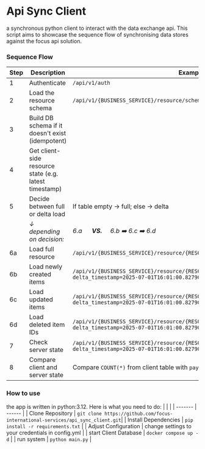 # Api Sync Client
a synchronous python client to interact with the data exchange api.
This script aims to showcase the sequence flow of synchronising data stores against the focus api solution.

### Sequence Flow

| Step | Description                                                 | Example |
|------|-------------------------------------------------------------|---------|
| 1    | Authenticate                                                | `/api/v1/auth` |
| 2    | Load the resource schema                                    | `/api/v1/{BUSINESS_SERVICE}/resource/schema` |
| 3    | Build DB schema if it doesn't exist (idempotent)           | |
| 4    | Get client-side resource state (e.g. latest timestamp)      | |
| 5    | Decide between full or delta load                           | If table empty → full; else → delta |
|      |*↓ depending on decision:*               |                                  *6.a &nbsp;&nbsp;&nbsp;&nbsp; <strong>VS.</strong> &nbsp;&nbsp;&nbsp; 6.b ➡️ 6.c ➡️ 6.d*                                        |
| 6a   | Load full resource                                           | `/api/v1/{BUSINESS_SERVICE}/resource/{RESOURCE_NAME}/{COUNTRY}/full/lines` |
| 6b   | Load newly created items                                     | `/api/v1/{BUSINESS_SERVICE}/resource/{RESOURCE_NAME}/{COUNTRY}/created/lines?delta_timestamp=2025-07-01T16:01:00.827904` |
| 6c   | Load updated items                                           | `/api/v1/{BUSINESS_SERVICE}/resource/{RESOURCE_NAME}/{COUNTRY}/updated/lines?delta_timestamp=2025-07-01T16:01:00.827904` |
| 6d   | Load deleted item IDs                                        | `/api/v1/{BUSINESS_SERVICE}/resource/{RESOURCE_NAME}/{COUNTRY}/deleted/lines?delta_timestamp=2025-07-01T16:01:00.827904` |
| 7    | Check server state                                           | `/api/v1/{BUSINESS_SERVICE}/resource/{RESOURCE_NAME}/{COUNTRY}/state?delta_timestamp=2025-07-01T16:01:00.827904` |
| 8    | Compare client and server state                              | Compare `COUNT(*)` from client table with `payload.total_items` |


### How to use
the app is written in python:3.12.
Here is what you need to do:
|  |  |
| ------- | ------  |
| Clone Repository | ```git clone https://github.com/focus-international-services/api_sync_client.git```|
| Install Dependencies | ```pip install -r requirements.txt``` |
| Adjust Configuration | change settings to your credentials in config.yml |
| start Client Database | ```docker compose up -d``` |
| run system | ```python main.py``` |
